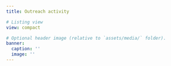 ```yaml
---
title: Outreach activity

# Listing view
view: compact

# Optional header image (relative to `assets/media/` folder).
banner:
  caption: ''
  image: ''
---
```

